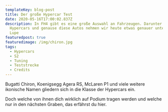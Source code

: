 ```yaml
---
templateKey: blog-post
title: Der große Hypercar Test
date: 2020-05-16T17:00:02.837Z
description: In FH4 gibt es eine große Auswahl an Fahrzeugen. Darunter auch die
  Hypercars und genause diese Autos nehmen wir heute etwas genauer unter die
  Lupe
featuredpost: true
featuredimage: /img/chiron.jpg
tags:
  - Hypercars
  - S2
  - Tuning
  - Teststrecke
  - Credits
---
```

Bugatti Chiron, Koenigsegg Agera RS, McLaren P1 und viele weitere ikonische Namen gliedern sich in die Klasse der Hypercars ein.

Doch welche von ihnen dich wirklich auf Podium tragen werden und welche nur in den nächsten Graben, das erfährst du hier.